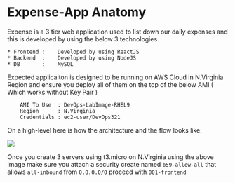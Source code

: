 # Expense-App Anatomy

Expense is a 3 tier web application used to list down our daily expenses and this is developed by using the below 3 technologies 

    * Frontend :    Developed by using ReactJS
    * Backend  :    Developed by using NodeJS 
    * DB       :    MySQL 

Expected applicaiton is designed to be running on AWS Cloud in N.Virginia Region and ensure you deploy all of them on the top of the below AMI ( Which works without Key Pair )

```
    AMI To Use  : DevOps-LabImage-RHEL9
    Region      : N.Virginia
    Credentials : ec2-user/DevOps321
```

On a high-level here is how the architecture and the flow looks like: 

![](Images/Expense-Webapp.jpg)

Once you create 3 servers using t3.micro on N.Virginia using the above image make sure you attach a security create named `b59-allow-all` that allows `all-inbound` from `0.0.0.0/0` proceed with `001-frontend`
